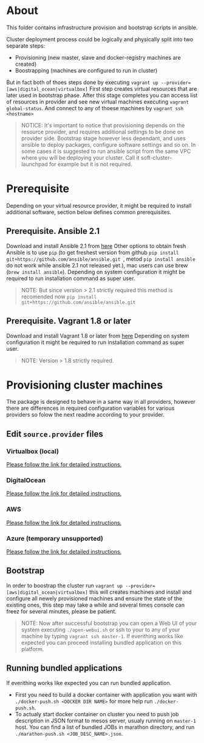 # About
This folder contains infrastructure provision and bootstrap scripts in ansible.

Cluster deployment process could be logically and physically split into two separate steps:

* Provisioning (new master, slave and docker-registry machines are created)
* Boostrapping (machines are configured to run in cluster)

But in fact both of thoes steps done by executing  ```vagrant up --provider=[aws|digital_ocean|virtualbox]```
First step creates virtual resources that are later used in bootstrap phase. After this stage completes you can access list of resources in provider and see new virtual machines executing ```vagrant global-status```. And connect to any of thoese machines by ```vagrant ssh <hostname>```

>NOTICE: It's important to notice that provisioning depends on the resource provider, and requires additional settings to be done on provider side. Bootstrap stage however less dependant, and uses ansible to deploy packages, configure software settings and so on. In some cases it is suggested to run ansible script from the same VPC where you will be deploying your cluster. Call it soft-cluster-launchpad for example but it is not required.

# Prerequisite

Depending on your virtual resource provider, it might be required to install additional software, section below defines common prerequisites.

## Prerequisite. Ansible 2.1
Download and install Ansible 2.1 from [here](http://releases.ansible.com/ansible/ansible-latest.tar.gz)
Other options to obtain fresh Ansible is to use ```pip``` (to get freshest version from github ```pip install git+https://github.com/ansible/ansible.git ```, metod ```pip install ansible``` do not work while ansible 2.1 not released yet.), mac users can use brew (```brew install ansible```).
Depending on system configuration it might be required to run installation command as super user.

> NOTE: But since version > 2.1 strictly required this method is recomended now ```pip install git+https://github.com/ansible/ansible.git```

## Prerequisite. Vagrant 1.8 or later
Download and install Vagrant 1.8 or later from [here](https://www.vagrantup.com/downloads.html)
Depending on system configuration it might be required to run installation command as super user.

> NOTE: Version > 1.8 strictly required. 

# Provisioning cluster machines

The package is designed to behave in a same way in all providers, however there are differences in required configuration variables for various providers so folow the next readme according to your provider.
## Edit ```source.provider``` files
### Virtualbox (local)
[Please follow the link for detailed instructions.](docs/README.virtualbox.md)

### DigitalOcean
[Please follow the link for detailed instructions.](docs/README.digital_ocean.md)

### AWS
[Please follow the link for detailed instructions.](docs/README.aws.md)

### Azure (temporary unsupported)
[Please follow the link for detailed instructions.](docs/README.azure.md)

## Bootstrap
In order to boostrap the cluster run ```vagrant up --provider=[aws|digital_ocean|virtualbox]``` this will creates machines and install and configure all newely provisioned machines and ensure the state of the existing ones, this step may take a while and several times console can freez for several minutes, please be patient.
>NOTE: Now after successful bootstrap you can open a Web UI of your system executing ```./open-webui.sh``` or ssh to your to any of your machine by typing ```vagrant ssh master-1```. If everithing works like expected you can proceed installing bundled application on this platform.

## Running bundled applications
If everithing works like expected you can run bundled application.
* First you need to build a docker container with application you want with ```./docker-push.sh <DOCKER DIR NAME>``` for more help run ```./docker-push.sh```.
* To actualy start docker container on cluster you need to push job description in JSON format to mesos server, usualy running on ```master-1``` host. You can find a list of bundled JOBs in marathon directory, and run ```./marathon-push.sh <JOB_DESC_NAME>.json```.

